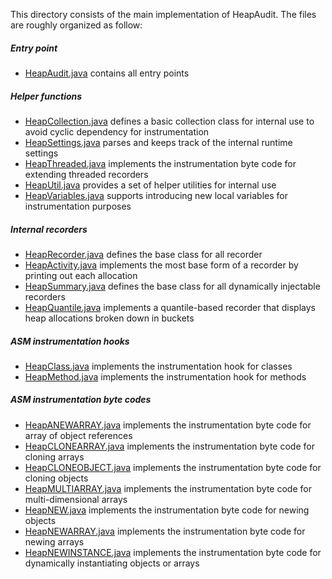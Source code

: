 This directory consists of the main implementation of HeapAudit. The files are
roughly organized as follow:

##### Entry point
- [HeapAudit.java](https://github.com/foursquare/heapaudit/blob/master/src/main/java/com/foursquare/heapaudit/HeapAudit.java)
  contains all entry points

##### Helper functions
- [HeapCollection.java](https://github.com/foursquare/heapaudit/blob/master/src/main/java/com/foursquare/heapaudit/HeapCollection.java)
  defines a basic collection class for internal use to avoid cyclic dependency
  for instrumentation
- [HeapSettings.java](https://github.com/foursquare/heapaudit/blob/master/src/main/java/com/foursquare/heapaudit/HeapSettings.java)
  parses and keeps track of the internal runtime settings
- [HeapThreaded.java](https://github.com/foursquare/heapaudit/blob/master/src/main/java/com/foursquare/heapaudit/HeapThreaded.java)
  implements the instrumentation byte code for extending threaded recorders
- [HeapUtil.java](https://github.com/foursquare/heapaudit/blob/master/src/main/java/com/foursquare/heapaudit/HeapUtil.java)
  provides a set of helper utilities for internal use
- [HeapVariables.java](https://github.com/foursquare/heapaudit/blob/master/src/main/java/com/foursquare/heapaudit/HeapVariables.java)
  supports introducing new local variables for instrumentation purposes

##### Internal recorders
- [HeapRecorder.java](https://github.com/foursquare/heapaudit/blob/master/src/main/java/com/foursquare/heapaudit/HeapRecorder.java)
  defines the base class for all recorder
- [HeapActivity.java](https://github.com/foursquare/heapaudit/blob/master/src/main/java/com/foursquare/heapaudit/HeapActivity.java)
  implements the most base form of a recorder by printing out each allocation
- [HeapSummary.java](https://github.com/foursquare/heapaudit/blob/master/src/main/java/com/foursquare/heapaudit/HeapSummary.java)
  defines the base class for all dynamically injectable recorders
- [HeapQuantile.java](https://github.com/foursquare/heapaudit/blob/master/src/main/java/com/foursquare/heapaudit/HeapQuantile.java)
  implements a quantile-based recorder that displays heap allocations broken
  down in buckets

##### ASM instrumentation hooks
- [HeapClass.java](https://github.com/foursquare/heapaudit/blob/master/src/main/java/com/foursquare/heapaudit/HeapClass.java)
  implements the instrumentation hook for classes
- [HeapMethod.java](https://github.com/foursquare/heapaudit/blob/master/src/main/java/com/foursquare/heapaudit/HeapMethod.java)
  implements the instrumentation hook for methods

##### ASM instrumentation byte codes
- [HeapANEWARRAY.java](https://github.com/foursquare/heapaudit/blob/master/src/main/java/com/foursquare/heapaudit/HeapANEWARRAY.java)
  implements the instrumentation byte code for array of object references
- [HeapCLONEARRAY.java](https://github.com/foursquare/heapaudit/blob/master/src/main/java/com/foursquare/heapaudit/HeapCLONEARRAY.java)
  implements the instrumentation byte code for cloning arrays
- [HeapCLONEOBJECT.java](https://github.com/foursquare/heapaudit/blob/master/src/main/java/com/foursquare/heapaudit/HeapCLONEOBJECT.java)
  implements the instrumentation byte code for cloning objects
- [HeapMULTIARRAY.java](https://github.com/foursquare/heapaudit/blob/master/src/main/java/com/foursquare/heapaudit/HeapMULTIARRAY.java)
  implements the instrumentation byte code for multi-dimensional arrays
- [HeapNEW.java](https://github.com/foursquare/heapaudit/blob/master/src/main/java/com/foursquare/heapaudit/HeapNEW.java)
  implements the instrumentation byte code for newing objects
- [HeapNEWARRAY.java](https://github.com/foursquare/heapaudit/blob/master/src/main/java/com/foursquare/heapaudit/HeapNEWARRAY.java)
  implements the instrumentation byte code for newing arrays
- [HeapNEWINSTANCE.java](https://github.com/foursquare/heapaudit/blob/master/src/main/java/com/foursquare/heapaudit/HeapNEWINSTANCE.java)
  implements the instrumentation byte code for dynamically instantiating objects
  or arrays

